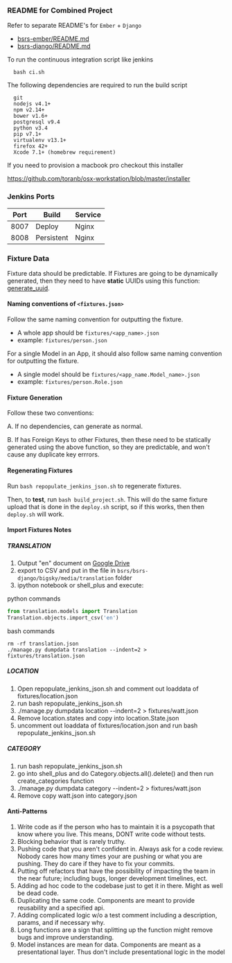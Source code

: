 ### README for Combined Project

Refer to separate README's for `Ember` + `Django`

- [bsrs-ember/README.md](https://github.com/bigskytech/bsrs/blob/master/bsrs-ember/README.md)
- [bsrs-django/README.md](https://github.com/bigskytech/bsrs/blob/master/bsrs-django/README.md)

To run the continuous integration script like jenkins

```
  bash ci.sh
```

The following dependencies are required to run the build script

```
  git
  nodejs v4.1+
  npm v2.14+
  bower v1.6+
  postgresql v9.4
  python v3.4
  pip v7.1+
  virtualenv v13.1+
  firefox 42+
  Xcode 7.1+ (homebrew requirement)
```

If you need to provision a macbook pro checkout this installer

https://github.com/toranb/osx-workstation/blob/master/installer


### Jenkins Ports

| Port | Build      | Service |
| ---- | ---------- | ------- |
| 8007 | Deploy     | Nginx   |
| 8008 | Persistent | Nginx   |


### Fixture Data

Fixture data should be predictable.  If Fixtures are going to be dynamically generated, then they need to have **static** UUIDs using this function: [generate_uuid](https://github.com/bigskytech/bsrs/blob/master/bsrs-django/bigsky/utils/helpers.py).

#### Naming conventions of `<fixtures.json>`

Follow the same naming convention for outputting the fixture.
  - A whole app should be `fixtures/<app_name>.json`
  - example: `fixtures/person.json`

For a single Model in an App, it should also follow same naming convention for outputting the fixture.
  - A single model should be `fixtures/<app_name.Model_name>.json`
  - example: `fixtures/person.Role.json`

#### Fixture Generation

Follow these two conventions:

A. If no dependencies, can generate as normal.

B. If has Foreign Keys to other Fixtures, then these need to be statically generated using the above function, so they are predictable, and won't cause any duplicate key errrors.


#### Regenerating Fixtures

Run `bash repopulate_jenkins_json.sh` to regenerate fixtures.

Then, to **test**, run `bash build_project.sh`.  This will do the same fixture upload that is done in the `deploy.sh` script, so if this works, then then `deploy.sh` will work.


#### Import Fixtures Notes
##### TRANSLATION
1. Output "en" document on [Google Drive](https://drive.google.com/drive/folders/0B7dl5Hhfqk0NfkZWUndwVEFzR2RhTUNPRnFRcVA1UVNWTEUxUEFyaU5ZSVpFeHBFMUZBeTg)
2. export to CSV and put in the file in `bsrs/bsrs-django/bigsky/media/translation` folder
3. ipython notebook or shell_plus and execute:

python commands

```python
from translation.models import Translation
Translation.objects.import_csv('en')
```

bash commands
```
rm -rf translation.json
./manage.py dumpdata translation --indent=2 > fixtures/translation.json
```

##### LOCATION
1. Open repopulate_jenkins_json.sh and comment out loaddata of fixtures/location.json
2. run bash repopulate_jenkins_json.sh
3. ./manage.py dumpdata location --indent=2 > fixtures/watt.json
4. Remove location.states and copy into location.State.json
5. uncomment out loaddata of fixtures/location.json and run bash repopulate_jenkins_json.sh

##### CATEGORY
1. run bash repopulate_jenkins_json.sh
2. go into shell_plus and do Category.objects.all().delete() and then run create_categories function
3. ./manage.py dumpdata category --indent=2 > fixtures/watt.json
4. Remove copy watt.json into category.json

#### Anti-Patterns
1. Write code as if the person who has to maintain it is a psycopath that know where you live.  This means, DONT write code without tests.
2. Blocking behavior that is rarely truthy.
3. Pushing code that you aren't confident in.  Always ask for a code review.  Nobody cares how many times your are pushing or what you are pushing.  They do care if they have to fix your commits.
4. Putting off refactors that have the possibility of impacting the team in the near future; including bugs, longer development timelines, ect.
5. Adding ad hoc code to the codebase just to get it in there.  Might as well be dead code.
6. Duplicating the same code.  Components are meant to provide reusability and a specified api.
7. Adding complicated logic w/o a test comment including a description, params, and if necessary why. 
8. Long functions are a sign that splitting up the function might remove bugs and improve understanding.
9. Model instances are mean for data.  Components are meant as a presentational layer. Thus don't include presentational logic in the model
